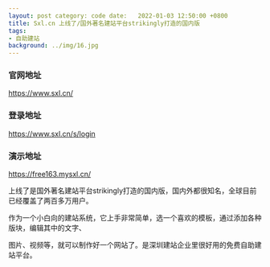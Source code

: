 ```yaml
---
layout: post category: code date:   2022-01-03 12:50:00 +0800
title: Sxl.cn 上线了/国外著名建站平台strikingly打造的国内版
tags:
- 自助建站
background: ../img/16.jpg
---
```



### 官网地址
https://www.sxl.cn/

### 登录地址
https://www.sxl.cn/s/login

### 演示地址
https://free163.mysxl.cn/

上线了是国外著名建站平台strikingly打造的国内版，国内外都很知名，全球目前已经覆盖了两百多万用户。

作为一个小白向的建站系统，它上手非常简单，选一个喜欢的模板，通过添加各种版块，编辑其中的文字、

图片、视频等，就可以制作好一个网站了。是深圳建站企业里很好用的免费自助建站平台。